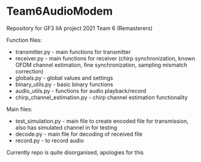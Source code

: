 # Team6AudioModem

Repository for GF3 IIA project 2021 Team 6 (Remasterers)

Function files:
* transmitter.py - main functions for transmitter
* receiver.py - main functions for receiver (chirp synchronization, known OFDM channel estimation, fine synchronization, sampling mismatch correction)
* globals.py - global values and settings 
* binary_utils.py - basic binary functions
* audio_utils.py - functions for audio playback/record
* chirp_channel_estimation.py - chirp channel estimation functionality

Main files:
* test_simulation.py - main file to create encoded file for transmission, also has simulated channel in for testing
* decode.py - main file for decoding of received file
* record.py - to record audio

Currently repo is quite disorganised, apologies for this
